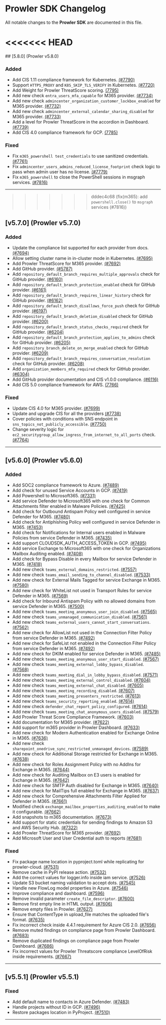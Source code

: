 # Prowler SDK Changelog

All notable changes to the **Prowler SDK** are documented in this file.

<<<<<<< HEAD
=======
## [5.8.0] (Prowler v5.8.0)

### Added
- Add CIS 1.11 compliance framework for Kubernetes. [(#7790)](https://github.com/prowler-cloud/prowler/pull/7790)
- Support `HTTPS_PROXY` and `K8S_SKIP_TLS_VERIFY` in Kubernetes. [(#7720)](https://github.com/prowler-cloud/prowler/pull/7720)
- Add Weight for Prowler ThreatScore scoring. [(7795)](https://github.com/prowler-cloud/prowler/pull/7795)
- Add new check `entra_users_mfa_capable` for M365 provider. [(#7734)](https://github.com/prowler-cloud/prowler/pull/7734)
- Add new check `admincenter_organization_customer_lockbox_enabled` for M365 provider. [(#7732)](https://github.com/prowler-cloud/prowler/pull/7732)
- Add new check `admincenter_external_calendar_sharing_disabled` for M365 provider. [(#7733)](https://github.com/prowler-cloud/prowler/pull/7733)
- Add a level for Prowler ThreatScore in the accordion in Dashboard. [(#7739)](https://github.com/prowler-cloud/prowler/pull/7739)
- Add CIS 4.0 compliance framework for GCP. [(7785)](https://github.com/prowler-cloud/prowler/pull/7785)

### Fixed
- Fix `m365_powershell test_credentials` to use sanitized credentials. [(#7761)](https://github.com/prowler-cloud/prowler/pull/7761)
- Fix `admincenter_users_admins_reduced_license_footprint` check logic to pass when admin user has no license. [(#7779)](https://github.com/prowler-cloud/prowler/pull/7779)
- Fix `m365_powershell` to close the PowerShell sessions in msgraph services. [(#7816)](https://github.com/prowler-cloud/prowler/pull/7816)

---

>>>>>>> dddec4c68 (fix(m365): add `powershell.close()` to `msgraph` services (#7816))
## [v5.7.0] (Prowler v5.7.0)

### Added
- Update the compliance list supported for each provider from docs. [(#7694)](https://github.com/prowler-cloud/prowler/pull/7694)
- Allow setting cluster name in in-cluster mode in Kubernetes. [(#7695)](https://github.com/prowler-cloud/prowler/pull/7695)
- Add Prowler ThreatScore for M365 provider. [(#7692)](https://github.com/prowler-cloud/prowler/pull/7692)
- Add GitHub provider. [(#5787)](https://github.com/prowler-cloud/prowler/pull/5787)
- Add `repository_default_branch_requires_multiple_approvals` check for GitHub provider. [(#6160)](https://github.com/prowler-cloud/prowler/pull/6160)
- Add `repository_default_branch_protection_enabled` check for GitHub provider. [(#6161)](https://github.com/prowler-cloud/prowler/pull/6161)
- Add `repository_default_branch_requires_linear_history` check for GitHub provider. [(#6162)](https://github.com/prowler-cloud/prowler/pull/6162)
- Add `repository_default_branch_disallows_force_push` check for GitHub provider. [(#6197)](https://github.com/prowler-cloud/prowler/pull/6197)
- Add `repository_default_branch_deletion_disabled` check for GitHub provider. [(#6200)](https://github.com/prowler-cloud/prowler/pull/6200)
- Add `repository_default_branch_status_checks_required` check for GitHub provider. [(#6204)](https://github.com/prowler-cloud/prowler/pull/6204)
- Add `repository_default_branch_protection_applies_to_admins` check for GitHub provider. [(#6205)](https://github.com/prowler-cloud/prowler/pull/6205)
- Add `repository_branch_delete_on_merge_enabled` check for GitHub provider. [(#6209)](https://github.com/prowler-cloud/prowler/pull/6209)
- Add `repository_default_branch_requires_conversation_resolution` check for GitHub provider. [(#6208)](https://github.com/prowler-cloud/prowler/pull/6208)
- Add `organization_members_mfa_required` check for GitHub provider. [(#6304)](https://github.com/prowler-cloud/prowler/pull/6304)
- Add GitHub provider documentation and CIS v1.0.0 compliance. [(#6116)](https://github.com/prowler-cloud/prowler/pull/6116)
- Add CIS 5.0 compliance framework for AWS. [(7766)](https://github.com/prowler-cloud/prowler/pull/7766)

### Fixed
- Update CIS 4.0 for M365 provider. [(#7699)](https://github.com/prowler-cloud/prowler/pull/7699)
- Update and upgrade CIS for all the providers [(#7738)](https://github.com/prowler-cloud/prowler/pull/7738)
- Cover policies with conditions with SNS endpoint in `sns_topics_not_publicly_accessible`. [(#7750)](https://github.com/prowler-cloud/prowler/pull/7750)
- Change severity logic for `ec2_securitygroup_allow_ingress_from_internet_to_all_ports` check. [(#7764)](https://github.com/prowler-cloud/prowler/pull/7764)

---

## [v5.6.0] (Prowler v5.6.0)

### Added

- Add SOC2 compliance framework to Azure. [(#7489)](https://github.com/prowler-cloud/prowler/pull/7489)
- Add check for unused Service Accounts in GCP. [(#7419)](https://github.com/prowler-cloud/prowler/pull/7419)
- Add Powershell to Microsoft365. [(#7331)](https://github.com/prowler-cloud/prowler/pull/7331)
- Add service Defender to Microsoft365 with one check for Common Attachments filter enabled in Malware Policies. [(#7425)](https://github.com/prowler-cloud/prowler/pull/7425)
- Add check for Outbound Antispam Policy well configured in service Defender for M365. [(#7480)](https://github.com/prowler-cloud/prowler/pull/7480)
- Add check for Antiphishing Policy well configured in service Defender in M365. [(#7453)](https://github.com/prowler-cloud/prowler/pull/7453)
- Add check for Notifications for Internal users enabled in Malware Policies from service Defender in M365. [(#7435)](https://github.com/prowler-cloud/prowler/pull/7435)
- Add support CLOUDSDK_AUTH_ACCESS_TOKEN in GCP. [(#7495)](https://github.com/prowler-cloud/prowler/pull/7495)
- Add service Exchange to Microsoft365 with one check for Organizations Mailbox Auditing enabled. [(#7408)](https://github.com/prowler-cloud/prowler/pull/7408)
- Add check for Bypass Disable in every Mailbox for service Defender in M365. [(#7418)](https://github.com/prowler-cloud/prowler/pull/7418)
- Add new check `teams_external_domains_restricted`. [(#7557)](https://github.com/prowler-cloud/prowler/pull/7557)
- Add new check `teams_email_sending_to_channel_disabled`. [(#7533)](https://github.com/prowler-cloud/prowler/pull/7533)
- Add new check for External Mails Tagged for service Exchange in M365. [(#7580)](https://github.com/prowler-cloud/prowler/pull/7580)
- Add new check for WhiteList not used in Transport Rules for service Defender in M365. [(#7569)](https://github.com/prowler-cloud/prowler/pull/7569)
- Add check for Inbound Antispam Policy with no allowed domains from service Defender in M365. [(#7500)](https://github.com/prowler-cloud/prowler/pull/7500)
- Add new check `teams_meeting_anonymous_user_join_disabled`. [(#7565)](https://github.com/prowler-cloud/prowler/pull/7565)
- Add new check `teams_unmanaged_communication_disabled`. [(#7561)](https://github.com/prowler-cloud/prowler/pull/7561)
- Add new check `teams_external_users_cannot_start_conversations`. [(#7562)](https://github.com/prowler-cloud/prowler/pull/7562)
- Add new check for AllowList not used in the Connection Filter Policy from service Defender in M365. [(#7492)](https://github.com/prowler-cloud/prowler/pull/7492)
- Add new check for SafeList not enabled in the Connection Filter Policy from service Defender in M365. [(#7492)](https://github.com/prowler-cloud/prowler/pull/7492)
- Add new check for DKIM enabled for service Defender in M365. [(#7485)](https://github.com/prowler-cloud/prowler/pull/7485)
- Add new check `teams_meeting_anonymous_user_start_disabled`. [(#7567)](https://github.com/prowler-cloud/prowler/pull/7567)
- Add new check `teams_meeting_external_lobby_bypass_disabled`. [(#7568)](https://github.com/prowler-cloud/prowler/pull/7568)
- Add new check `teams_meeting_dial_in_lobby_bypass_disabled`. [(#7571)](https://github.com/prowler-cloud/prowler/pull/7571)
- Add new check `teams_meeting_external_control_disabled`. [(#7604)](https://github.com/prowler-cloud/prowler/pull/7604)
- Add new check `teams_meeting_external_chat_disabled`. [(#7605)](https://github.com/prowler-cloud/prowler/pull/7605)
- Add new check `teams_meeting_recording_disabled`. [(#7607)](https://github.com/prowler-cloud/prowler/pull/7607)
- Add new check `teams_meeting_presenters_restricted`. [(#7613)](https://github.com/prowler-cloud/prowler/pull/7613)
- Add new check `teams_security_reporting_enabled`. [(#7614)](https://github.com/prowler-cloud/prowler/pull/7614)
- Add new check `defender_chat_report_policy_configured`. [(#7614)](https://github.com/prowler-cloud/prowler/pull/7614)
- Add new check `teams_meeting_chat_anonymous_users_disabled`. [(#7579)](https://github.com/prowler-cloud/prowler/pull/7579)
- Add Prowler Threat Score Compliance Framework. [(#7603)](https://github.com/prowler-cloud/prowler/pull/7603)
- Add documentation for M365 provider. [(#7622)](https://github.com/prowler-cloud/prowler/pull/7622)
- Add support for m365 provider in Prowler Dashboard. [(#7633)](https://github.com/prowler-cloud/prowler/pull/7633)
- Add new check for Modern Authentication enabled for Exchange Online in M365. [(#7636)](https://github.com/prowler-cloud/prowler/pull/7636)
- Add new check `sharepoint_onedrive_sync_restricted_unmanaged_devices`. [(#7589)](https://github.com/prowler-cloud/prowler/pull/7589)
- Add new check for Additional Storage restricted for Exchange in M365. [(#7638)](https://github.com/prowler-cloud/prowler/pull/7638)
- Add new check for Roles Assignment Policy with no AddIns for Exchange in M365. [(#7644)](https://github.com/prowler-cloud/prowler/pull/7644)
- Add new check for Auditing Mailbox on E3 users is enabled for Exchange in M365. [(#7642)](https://github.com/prowler-cloud/prowler/pull/7642)
- Add new check for SMTP Auth disabled for Exchange in M365. [(#7640)](https://github.com/prowler-cloud/prowler/pull/7640)
- Add new check for MailTips full enabled for Exchange in M365. [(#7637)](https://github.com/prowler-cloud/prowler/pull/7637)
- Add new check for Comprehensive Attachments Filter Applied for Defender in M365. [(#7661)](https://github.com/prowler-cloud/prowler/pull/7661)
- Modified check `exchange_mailbox_properties_auditing_enabled` to make it configurable. [(#7662)](https://github.com/prowler-cloud/prowler/pull/7662)
- Add snapshots to m365 documentation. [(#7673)](https://github.com/prowler-cloud/prowler/pull/7673)
- Add support for static credentials for sending findings to Amazon S3 and AWS Security Hub. [(#7322)](https://github.com/prowler-cloud/prowler/pull/7322)
- Add Prowler ThreatScore for M365 provider. [(#7692)](https://github.com/prowler-cloud/prowler/pull/7692)
- Add Microsoft User and User Credential auth to reports [(#7681)](https://github.com/prowler-cloud/prowler/pull/7681)

### Fixed

- Fix package name location in pyproject.toml while replicating for prowler-cloud. [(#7531)](https://github.com/prowler-cloud/prowler/pull/7531)
- Remove cache in PyPI release action. [(#7532)](https://github.com/prowler-cloud/prowler/pull/7532)
- Add the correct values for logger.info inside iam service. [(#7526)](https://github.com/prowler-cloud/prowler/pull/7526)
- Update S3 bucket naming validation to accept dots. [(#7545)](https://github.com/prowler-cloud/prowler/pull/7545)
- Handle new FlowLog model properties in Azure. [(#7546)](https://github.com/prowler-cloud/prowler/pull/7546)
- Improve compliance and dashboard. [(#7596)](https://github.com/prowler-cloud/prowler/pull/7596)
- Remove invalid parameter `create_file_descriptor`. [(#7600)](https://github.com/prowler-cloud/prowler/pull/7600)
- Remove first empty line in HTML output. [(#7606)](https://github.com/prowler-cloud/prowler/pull/7606)
- Remove empty files in Prowler. [(#7627)](https://github.com/prowler-cloud/prowler/pull/7627)
- Ensure that ContentType in upload_file matches the uploaded file's format. [(#7635)](https://github.com/prowler-cloud/prowler/pull/7635)
- Fix incorrect check inside 4.4.1 requirement for Azure CIS 2.0. [(#7656)](https://github.com/prowler-cloud/prowler/pull/7656)
- Remove muted findings on compliance page from Prowler Dashboard. [(#7683)](https://github.com/prowler-cloud/prowler/pull/7683)
- Remove duplicated findings on compliance page from Prowler Dashboard. [(#7686)](https://github.com/prowler-cloud/prowler/pull/7686)
- Fix incorrect values for Prowler Threatscore compliance LevelOfRisk inside requirements. [(#7667)](https://github.com/prowler-cloud/prowler/pull/7667)

---

## [v5.5.1] (Prowler v5.5.1)

### Fixed

- Add default name to contacts in Azure Defender. [(#7483)](https://github.com/prowler-cloud/prowler/pull/7483)
- Handle projects without ID in GCP. [(#7496)](https://github.com/prowler-cloud/prowler/pull/7496)
- Restore packages location in PyProject. [(#7510)](https://github.com/prowler-cloud/prowler/pull/7510)

---

